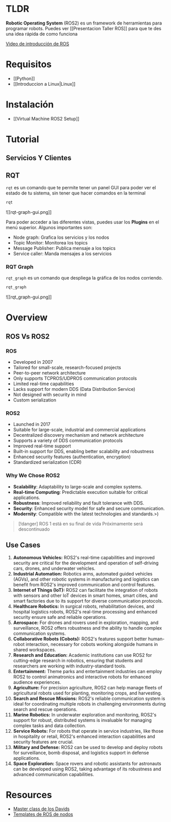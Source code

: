 # TLDR

**Robotic Operating System** (ROS2) es un framework de herramientas para programar robots. Puedes ver [[Presentacion Taller ROS]] para que te des una idea rápida de como funciona

[Video de introducción de ROS](https://vimeo.com/639236696)

# Requisitos

- [[Python]]
- [[Introduccion a Linux|Linux]]

# Instalación

- [[Virtual Machine ROS2 Setup]]

# Tutorial

## Servicios Y Clientes

## RQT

`rqt` es un comando que te permite tener un panel GUI para poder ver el estado de tu sistema, sin tener que hacer comandos en la terminal

```bash
rqt
```

![[rqt-graph-gui.png]]

Para poder acceder a las diferentes vistas, puedes usar los **Plugins** en el menú superior. Algunos importantes son:

- Node graph: Grafica los servicios y los nodos
- Topic Monitor: Monitorea los topics
- Message Publisher: Publica mensaje a los topics
- Service caller: Manda mensajes a los servicios

### RQT Graph

`rqt_graph` es un comando que despliega la gráfica de los nodos corriendo.

```sh
rqt_graph
```

![[rqt_graph-gui.png]]

# Overview

## ROS Vs ROS2

### **ROS**

- Developed in 2007
- Tailored for small-scale, research-focused projects
- Peer-to-peer network architecture
- Only supports TCPROS/UDPROS communication protocols
- Limited real-time capabilities
- Lacks support for modern DDS (Data Distribution Service)
- Not designed with security in mind
- Custom serialization

### **ROS2**

- Launched in 2017
- Suitable for large-scale, industrial and commercial applications
- Decentralized discovery mechanism and network architecture
- Supports a variety of DDS communication protocols
- Improved real-time support
- Built-in support for DDS, enabling better scalability and robustness
- Enhanced security features (authentication, encryption)
- Standardized serialization (CDR)

### **Why We Chose ROS2**

- **Scalability**: Adaptability to large-scale and complex systems.
- **Real-time Computing**: Predictable execution suitable for critical applications.
- **Robustness**: Improved reliability and fault tolerance with DDS.
- **Security**: Enhanced security model for safe and secure communication.
- **Modernity**: Compatible with the latest technologies and standards.>)

> [!danger] ROS 1 está en su final de vida
> Próximamente será descontinuado

## Use Cases

1. **Autonomous Vehicles:** ROS2's real-time capabilities and improved security are critical for the development and operation of self-driving cars, drones, and underwater vehicles.
1. **Industrial Automation:** Robotics arms, automated guided vehicles (AGVs), and other robotic systems in manufacturing and logistics can benefit from ROS2's improved communication and control features.
1. **Internet of Things (IoT):** ROS2 can facilitate the integration of robots with sensors and other IoT devices in smart homes, smart cities, and smart factories due to its support for diverse communication protocols.
1. **Healthcare Robotics:** In surgical robots, rehabilitation devices, and hospital logistics robots, ROS2's real-time processing and enhanced security ensure safe and reliable operations.
1. **Aerospace:** For drones and rovers used in exploration, mapping, and surveillance, ROS2 offers robustness and the ability to handle complex communication systems.
1. **Collaborative Robots (Cobots):** ROS2's features support better human-robot interaction, necessary for cobots working alongside humans in shared workspaces.
1. **Research and Education:** Academic institutions can use ROS2 for cutting-edge research in robotics, ensuring that students and researchers are working with industry-standard tools.
1. **Entertainment:** Theme parks and entertainment industries can employ ROS2 to control animatronics and interactive robots for enhanced audience experiences.
1. **Agriculture:** For precision agriculture, ROS2 can help manage fleets of agricultural robots used for planting, monitoring crops, and harvesting.
1. **Search and Rescue Missions:** ROS2's reliable communication system is ideal for coordinating multiple robots in challenging environments during search and rescue operations.
1. **Marine Robotics:** In underwater exploration and monitoring, ROS2's support for robust, distributed systems is invaluable for managing complex tasks and data collection.
1. **Service Robots:** For robots that operate in service industries, like those in hospitality or retail, ROS2's enhanced interaction capabilities and security features are crucial.
1. **Military and Defense:** ROS2 can be used to develop and deploy robots for surveillance, bomb disposal, and logistics support in defense applications.
1. **Space Exploration:** Space rovers and robotic assistants for astronauts can be developed using ROS2, taking advantage of its robustness and advanced communication capabilities.

# Resources

- [Master class de los Davids](https://docs.google.com/presentation/d/12MQvNZLskTw1K3FWdAOfohYAyWYEZ9h1VF7JYy8C03U/edit#slide=id.g1cbfaafe841_0_273)
- [Templates de ROS de nodos](https://github.com/ros2/examples)

